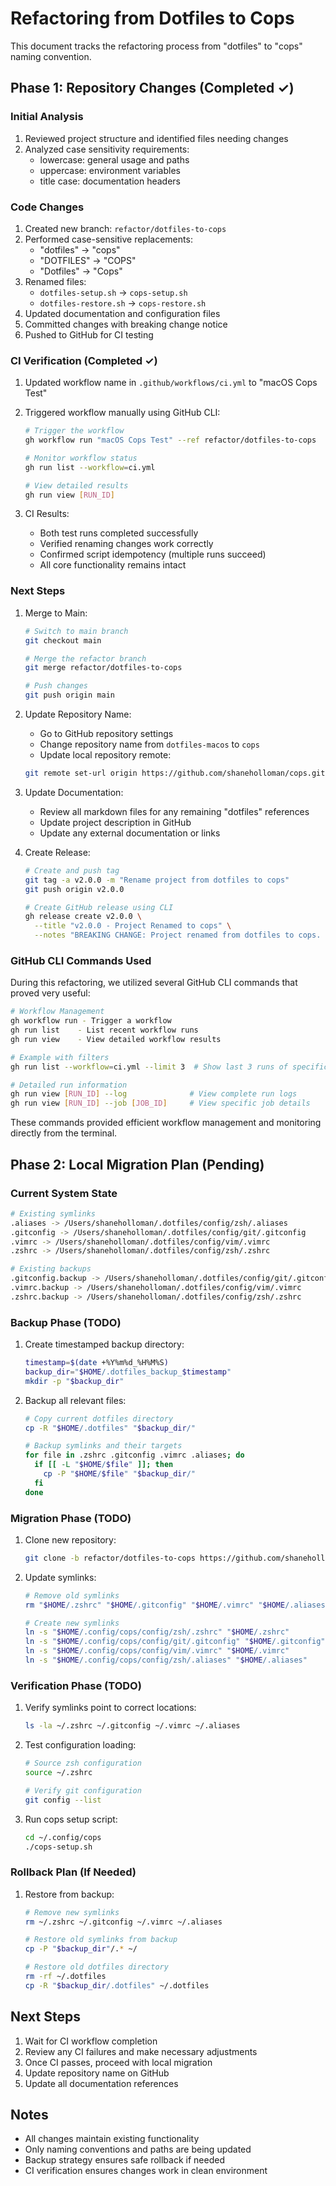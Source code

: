 # Refactoring from Dotfiles to Cops

This document tracks the refactoring process from "dotfiles" to "cops" naming convention.

## Phase 1: Repository Changes (Completed ✓)

### Initial Analysis

1. Reviewed project structure and identified files needing changes
2. Analyzed case sensitivity requirements:
   - lowercase: general usage and paths
   - uppercase: environment variables
   - title case: documentation headers

### Code Changes

1. Created new branch: `refactor/dotfiles-to-cops`
2. Performed case-sensitive replacements:
   - "dotfiles" → "cops"
   - "DOTFILES" → "COPS"
   - "Dotfiles" → "Cops"
3. Renamed files:
   - `dotfiles-setup.sh` → `cops-setup.sh`
   - `dotfiles-restore.sh` → `cops-restore.sh`
4. Updated documentation and configuration files
5. Committed changes with breaking change notice
6. Pushed to GitHub for CI testing

### CI Verification (Completed ✓)

1. Updated workflow name in `.github/workflows/ci.yml` to "macOS Cops Test"
2. Triggered workflow manually using GitHub CLI:

   ```bash
   # Trigger the workflow
   gh workflow run "macOS Cops Test" --ref refactor/dotfiles-to-cops

   # Monitor workflow status
   gh run list --workflow=ci.yml

   # View detailed results
   gh run view [RUN_ID]
   ```

3. CI Results:
   - Both test runs completed successfully
   - Verified renaming changes work correctly
   - Confirmed script idempotency (multiple runs succeed)
   - All core functionality remains intact

### Next Steps

1. Merge to Main:

   ```bash
   # Switch to main branch
   git checkout main

   # Merge the refactor branch
   git merge refactor/dotfiles-to-cops

   # Push changes
   git push origin main
   ```

2. Update Repository Name:
   - Go to GitHub repository settings
   - Change repository name from `dotfiles-macos` to `cops`
   - Update local repository remote:

   ```bash
   git remote set-url origin https://github.com/shaneholloman/cops.git
   ```

3. Update Documentation:
   - Review all markdown files for any remaining "dotfiles" references
   - Update project description in GitHub
   - Update any external documentation or links

4. Create Release:

   ```bash
   # Create and push tag
   git tag -a v2.0.0 -m "Rename project from dotfiles to cops"
   git push origin v2.0.0

   # Create GitHub release using CLI
   gh release create v2.0.0 \
     --title "v2.0.0 - Project Renamed to cops" \
     --notes "BREAKING CHANGE: Project renamed from dotfiles to cops. See dev/refactor-to-cops.md for details."
   ```

### GitHub CLI Commands Used

During this refactoring, we utilized several GitHub CLI commands that proved very useful:

```bash
# Workflow Management
gh workflow run - Trigger a workflow
gh run list    - List recent workflow runs
gh run view    - View detailed workflow results

# Example with filters
gh run list --workflow=ci.yml --limit 3  # Show last 3 runs of specific workflow

# Detailed run information
gh run view [RUN_ID] --log              # View complete run logs
gh run view [RUN_ID] --job [JOB_ID]     # View specific job details
```

These commands provided efficient workflow management and monitoring directly from the terminal.

## Phase 2: Local Migration Plan (Pending)

### Current System State

```bash
# Existing symlinks
.aliases -> /Users/shaneholloman/.dotfiles/config/zsh/.aliases
.gitconfig -> /Users/shaneholloman/.dotfiles/config/git/.gitconfig
.vimrc -> /Users/shaneholloman/.dotfiles/config/vim/.vimrc
.zshrc -> /Users/shaneholloman/.dotfiles/config/zsh/.zshrc

# Existing backups
.gitconfig.backup -> /Users/shaneholloman/.dotfiles/config/git/.gitconfig
.vimrc.backup -> /Users/shaneholloman/.dotfiles/config/vim/.vimrc
.zshrc.backup -> /Users/shaneholloman/.dotfiles/config/zsh/.zshrc
```

### Backup Phase (TODO)

1. Create timestamped backup directory:

   ```bash
   timestamp=$(date +%Y%m%d_%H%M%S)
   backup_dir="$HOME/.dotfiles_backup_$timestamp"
   mkdir -p "$backup_dir"
   ```

2. Backup all relevant files:

   ```bash
   # Copy current dotfiles directory
   cp -R "$HOME/.dotfiles" "$backup_dir/"

   # Backup symlinks and their targets
   for file in .zshrc .gitconfig .vimrc .aliases; do
     if [[ -L "$HOME/$file" ]]; then
       cp -P "$HOME/$file" "$backup_dir/"
     fi
   done
   ```

### Migration Phase (TODO)

1. Clone new repository:

   ```bash
   git clone -b refactor/dotfiles-to-cops https://github.com/shaneholloman/cops.git ~/.config/cops
   ```

2. Update symlinks:

   ```bash
   # Remove old symlinks
   rm "$HOME/.zshrc" "$HOME/.gitconfig" "$HOME/.vimrc" "$HOME/.aliases"

   # Create new symlinks
   ln -s "$HOME/.config/cops/config/zsh/.zshrc" "$HOME/.zshrc"
   ln -s "$HOME/.config/cops/config/git/.gitconfig" "$HOME/.gitconfig"
   ln -s "$HOME/.config/cops/config/vim/.vimrc" "$HOME/.vimrc"
   ln -s "$HOME/.config/cops/config/zsh/.aliases" "$HOME/.aliases"
   ```

### Verification Phase (TODO)

1. Verify symlinks point to correct locations:

   ```bash
   ls -la ~/.zshrc ~/.gitconfig ~/.vimrc ~/.aliases
   ```

2. Test configuration loading:

   ```bash
   # Source zsh configuration
   source ~/.zshrc

   # Verify git configuration
   git config --list
   ```

3. Run cops setup script:

   ```bash
   cd ~/.config/cops
   ./cops-setup.sh
   ```

### Rollback Plan (If Needed)

1. Restore from backup:

   ```bash
   # Remove new symlinks
   rm ~/.zshrc ~/.gitconfig ~/.vimrc ~/.aliases

   # Restore old symlinks from backup
   cp -P "$backup_dir"/.* ~/

   # Restore old dotfiles directory
   rm -rf ~/.dotfiles
   cp -R "$backup_dir/.dotfiles" ~/.dotfiles
   ```

## Next Steps

1. Wait for CI workflow completion
2. Review any CI failures and make necessary adjustments
3. Once CI passes, proceed with local migration
4. Update repository name on GitHub
5. Update all documentation references

## Notes

- All changes maintain existing functionality
- Only naming conventions and paths are being updated
- Backup strategy ensures safe rollback if needed
- CI verification ensures changes work in clean environment
